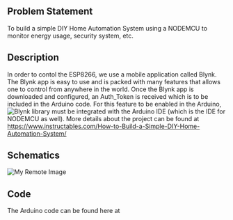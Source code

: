 ## Problem Statement
To build a simple DIY Home Automation System using a NODEMCU to monitor energy usage, security system, etc.

## Description
In order to contol the ESP8266, we use a mobile application called Blynk. The Blynk app is easy to use and is packed with many features that allows one to control from anywhere in the world. Once the Blynk app is downloaded and configured, an Auth_Token is received which is to be included in the Arduino code. For this feature to be enabled in the Arduino, ![Blynk library](https://github.com/blynkkk/blynk-library) must be integrated with the Arduino IDE (which is the IDE for NODEMCU as well). More details about the project can be found at https://www.instructables.com/How-to-Build-a-Simple-DIY-Home-Automation-System/

## Schematics
![My Remote Image](https://content.instructables.com/ORIG/FOW/MLK6/L4E6FYSG/FOWMLK6L4E6FYSG.png?auto=webp&frame=1&fit=bounds&md=7f3b362776f5c736627604c47afa6b0a)

## Code
The Arduino code can be found here at 



